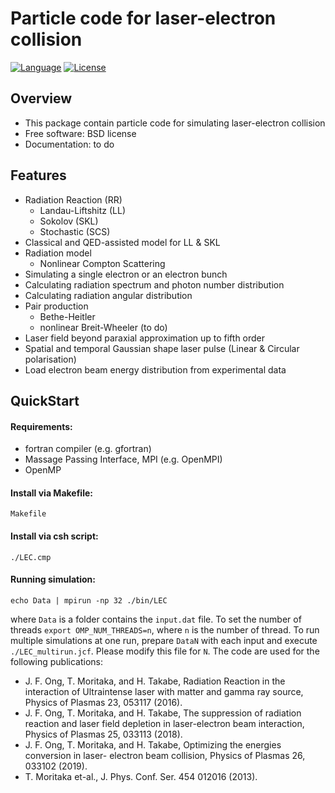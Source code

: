 Particle code for laser-electron collision
==========================================
[![Language](https://img.shields.io/badge/language-Fortran90-blue.svg)](https://fortran-lang.org)
[![License](https://img.shields.io/badge/License-BSD%202--Clause-orange.svg)](https://opensource.org/licenses/BSD-2-Clause)


## Overview
- This package contain particle code for simulating laser-electron collision
- Free software: BSD license
- Documentation: to do
## Features
- Radiation Reaction (RR)
  - Landau-Liftshitz (LL)
  - Sokolov (SKL)
  - Stochastic (SCS)
- Classical and QED-assisted model for LL & SKL
- Radiation model
  - Nonlinear Compton Scattering
- Simulating a single electron or an electron bunch
- Calculating radiation spectrum and photon number distribution
- Calculating radiation angular distribution
- Pair production
  - Bethe-Heitler
  - nonlinear Breit-Wheeler (to do)  
- Laser field beyond paraxial approximation up to fifth order
- Spatial and temporal Gaussian shape laser pulse (Linear & Circular polarisation)
- Load electron beam energy distribution from experimental data
## QuickStart
#### Requirements:
- fortran compiler (e.g. gfortran)
- Massage Passing Interface, MPI (e.g. OpenMPI)
- OpenMP 
#### Install via Makefile:
```
Makefile
```
#### Install via csh script:
```
./LEC.cmp
```
#### Running simulation:
```
echo Data | mpirun -np 32 ./bin/LEC
```
where `Data` is a folder contains the `input.dat` file. To set the number of threads `export OMP_NUM_THREADS=n`, where `n` is the number of thread. To run multiple simulations at one run, prepare `DataN` with each input and execute `./LEC_multirun.jcf`. Please modify this file for `N`. 
The code are used for the following publications:
- J. F. Ong, T. Moritaka, and H. Takabe, Radiation Reaction in the interaction of Ultraintense laser with matter and gamma ray source, Physics of Plasmas 23, 053117 (2016).
- J. F. Ong, T. Moritaka, and H. Takabe, The suppression of radiation reaction and laser field depletion in laser-electron beam interaction, Physics of Plasmas 25, 033113 (2018).
- J. F. Ong, T. Moritaka, and H. Takabe, Optimizing the energies conversion in laser- electron beam collision, Physics of Plasmas 26, 033102 (2019).
- T. Moritaka et-al., J. Phys. Conf. Ser. 454 012016 (2013).
